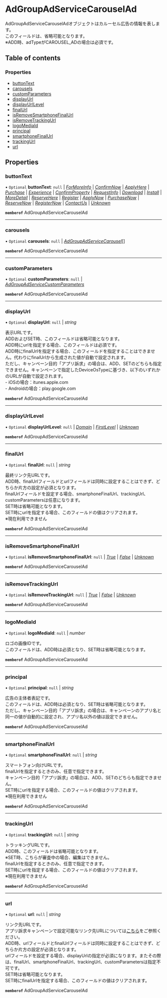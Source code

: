 # AdGroupAdServiceCarouselAd


<div lang=\"ja\"> AdGroupAdServiceCarouselAdオブジェクトはカルーセル広告の情報を表します。<br> このフィールドは、省略可能となります。<br> ※ADD時、adTypeがCAROUSEL_ADの場合は必須です。 </div> 

## Table of contents

### Properties

- [buttonText](adgroupadservicecarouselad.md#buttontext)
- [carousels](adgroupadservicecarouselad.md#carousels)
- [customParameters](adgroupadservicecarouselad.md#customparameters)
- [displayUrl](adgroupadservicecarouselad.md#displayurl)
- [displayUrlLevel](adgroupadservicecarouselad.md#displayurllevel)
- [finalUrl](adgroupadservicecarouselad.md#finalurl)
- [isRemoveSmartphoneFinalUrl](adgroupadservicecarouselad.md#isremovesmartphonefinalurl)
- [isRemoveTrackingUrl](adgroupadservicecarouselad.md#isremovetrackingurl)
- [logoMediaId](adgroupadservicecarouselad.md#logomediaid)
- [principal](adgroupadservicecarouselad.md#principal)
- [smartphoneFinalUrl](adgroupadservicecarouselad.md#smartphonefinalurl)
- [trackingUrl](adgroupadservicecarouselad.md#trackingurl)
- [url](adgroupadservicecarouselad.md#url)

## Properties

### buttonText

• `Optional` **buttonText**: ``null`` \| [*ForMoreInfo*](./enums/adgroupadservicebuttontext.md#formoreinfo) \| [*ConfirmNow*](./enums/adgroupadservicebuttontext.md#confirmnow) \| [*ApplyHere*](./enums/adgroupadservicebuttontext.md#applyhere) \| [*Purchase*](./enums/adgroupadservicebuttontext.md#purchase) \| [*Experience*](./enums/adgroupadservicebuttontext.md#experience) \| [*ConfirmProperty*](./enums/adgroupadservicebuttontext.md#confirmproperty) \| [*RequestInfo*](./enums/adgroupadservicebuttontext.md#requestinfo) \| [*Download*](./enums/adgroupadservicebuttontext.md#download) \| [*Install*](./enums/adgroupadservicebuttontext.md#install) \| [*MoreDetail*](./enums/adgroupadservicebuttontext.md#moredetail) \| [*ReserveHere*](./enums/adgroupadservicebuttontext.md#reservehere) \| [*Register*](./enums/adgroupadservicebuttontext.md#register) \| [*ApplyNow*](./enums/adgroupadservicebuttontext.md#applynow) \| [*PurchaseNow*](./enums/adgroupadservicebuttontext.md#purchasenow) \| [*ReserveNow*](./enums/adgroupadservicebuttontext.md#reservenow) \| [*RegisterNow*](./enums/adgroupadservicebuttontext.md#registernow) \| [*ContactUs*](./enums/adgroupadservicebuttontext.md#contactus) \| [*Unknown*](./enums/adgroupadservicebuttontext.md#unknown)

**`memberof`** AdGroupAdServiceCarouselAd

___

### carousels

• `Optional` **carousels**: ``null`` \| [*AdGroupAdServiceCarousel*](adgroupadservicecarousel.md)[]

**`memberof`** AdGroupAdServiceCarouselAd

___

### customParameters

• `Optional` **customParameters**: ``null`` \| [*AdGroupAdServiceCustomParameters*](adgroupadservicecustomparameters.md)

**`memberof`** AdGroupAdServiceCarouselAd

___

### displayUrl

• `Optional` **displayUrl**: ``null`` \| *string*

<div lang=\"ja\"> 表示URLです。<br> ADDおよびSET時、このフィールドは省略可能となります。<br> ADD時にurlを指定する場合、このフィールドは必須です。<br> ADD時にfinalUrlを指定する場合、このフィールドを指定することはできません。代わりにfinalUrlから生成された値が自動で設定されます。<br> ただし、キャンペーン目的「アプリ訴求」の場合は、ADD、SETのどちらも指定できません。キャンペーンで指定したDeviceOsTypeに基づき、以下のいずれかのURLが自動で設定されます。<br> - iOSの場合：itunes.apple.com<br> - Androidの場合：play.google.com </div> 

**`memberof`** AdGroupAdServiceCarouselAd

___

### displayUrlLevel

• `Optional` **displayUrlLevel**: ``null`` \| [*Domain*](./enums/adgroupadservicedisplayurllevel.md#domain) \| [*FirstLevel*](./enums/adgroupadservicedisplayurllevel.md#firstlevel) \| [*Unknown*](./enums/adgroupadservicedisplayurllevel.md#unknown)

**`memberof`** AdGroupAdServiceCarouselAd

___

### finalUrl

• `Optional` **finalUrl**: ``null`` \| *string*

<div lang=\"ja\">最終リンク先URLです。<br> ADD時、finalUrlフィールドとurlフィールドは同時に設定することはできず、どちらか片方の設定が必須となります。<br> finalUrlフィールドを設定する場合、smartphoneFinalUrl、trackingUrl、customParametersは任意になります。<br> SET時は省略可能となります。<br> SET時にurlを指定する場合、このフィールドの値はクリアされます。 <br>※現在利用できません </div> 

**`memberof`** AdGroupAdServiceCarouselAd

___

### isRemoveSmartphoneFinalUrl

• `Optional` **isRemoveSmartphoneFinalUrl**: ``null`` \| [*True*](./enums/adgroupadserviceisremoveflg.md#true) \| [*False*](./enums/adgroupadserviceisremoveflg.md#false) \| [*Unknown*](./enums/adgroupadserviceisremoveflg.md#unknown)

**`memberof`** AdGroupAdServiceCarouselAd

___

### isRemoveTrackingUrl

• `Optional` **isRemoveTrackingUrl**: ``null`` \| [*True*](./enums/adgroupadserviceisremoveflg.md#true) \| [*False*](./enums/adgroupadserviceisremoveflg.md#false) \| [*Unknown*](./enums/adgroupadserviceisremoveflg.md#unknown)

**`memberof`** AdGroupAdServiceCarouselAd

___

### logoMediaId

• `Optional` **logoMediaId**: ``null`` \| *number*

<div lang=\"ja\"> ロゴの画像IDです。<br> このフィールドは、ADD時は必須となり、SET時は省略可能となります。<br> </div> 

**`memberof`** AdGroupAdServiceCarouselAd

___

### principal

• `Optional` **principal**: ``null`` \| *string*

<div lang=\"ja\"> 広告の主体者表記です。<br> このフィールドは、ADD時は必須となり、SET時は省略可能となります。<br> ただし、キャンペーン目的「アプリ訴求」の場合は、キャンペーンのアプリ名と同一の値が自動的に設定され、アプリ名以外の値は設定できません。 </div> 

**`memberof`** AdGroupAdServiceCarouselAd

___

### smartphoneFinalUrl

• `Optional` **smartphoneFinalUrl**: ``null`` \| *string*

<div lang=\"ja\">スマートフォン向けURLです。<br> finalUrlを指定するときのみ、任意で指定できます。<br> キャンペーン目的「アプリ訴求」の場合は、ADD、SETのどちらも指定できません。<br> SET時にurlを指定する場合、このフィールドの値はクリアされます。 <br>※現在利用できません </div> 

**`memberof`** AdGroupAdServiceCarouselAd

___

### trackingUrl

• `Optional` **trackingUrl**: ``null`` \| *string*

<div lang=\"ja\">トラッキングURLです。<br> ADD時、このフィールドは省略可能となります。<br> ※SET時、こちらが審査中の場合、編集はできません。<br> finalUrlを指定するときのみ、任意で指定できます。<br> SET時にurlを指定する場合、このフィールドの値はクリアされます。 <br>※現在利用できません </div> 

**`memberof`** AdGroupAdServiceCarouselAd

___

### url

• `Optional` **url**: ``null`` \| *string*

<div lang=\"ja\"> リンク先URLです。<br> アプリ訴求キャンペーンで設定可能なリンク先URLについては<a href=\"/reference/ads-display-api/v6/CampaignService/get/\">こちら</a>をご参照ください。<br> ADD時、urlフィールドとfinalUrlフィールドは同時に設定することはできず、どちらか片方の設定が必須となります。<br> urlフィールドを設定する場合、displayUrlの指定が必須になります。またその際は、finalUrl、smartphoneFinalUrl、trackingUrl、customParametersは指定不可です。<br> SET時は省略可能となります。<br> SET時にfinalUrlを指定する場合、このフィールドの値はクリアされます。 </div> 

**`memberof`** AdGroupAdServiceCarouselAd
